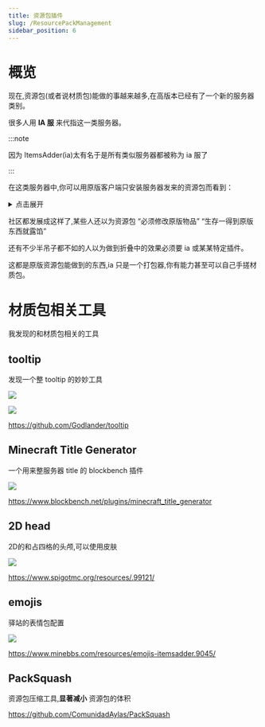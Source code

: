 ```yaml
---
title: 资源包插件
slug: /ResourcePackManagement
sidebar_position: 6
---
```


# 概览

现在,资源包(或者说材质包)能做的事越来越多,在高版本已经有了一个新的服务器类别。

很多人用 **IA 服** 来代指这一类服务器。

:::note

因为 ItemsAdder(ia)太有名于是所有类似服务器都被称为 ia 服了

:::

在这类服务器中,你可以用原版客户端只安装服务器发来的资源包而看到：

<details>
  <summary>点击展开</summary>

**全新的武器装备**

![](_images/1.png)

**独特的装扮**

![](_images/2.png)

**新的 GUI 界面**

![](_images/3.png)

**称号或表情包**

![](_images/4.png)

![](_images/5.png)

**家具或装饰**

![](_images/6.png)

**新的生物或 boss**

![](_images/7.png)

![](_images/8.png)

**以及更多你想不到的内容**

</details>

社区都发展成这样了,某些人还以为资源包 “必须修改原版物品” “生存一得到原版东西就露馅”

还有不少半吊子都不如的人以为做到折叠中的效果必须要 ia 或某某特定插件。

这都是原版资源包能做到的东西,ia 只是一个打包器,你有能力甚至可以自己手搓材质包。

# 材质包相关工具

我发现的和材质包相关的工具

## tooltip

发现一个整 tooltip 的妙妙工具

![](_images/tooltip1.png)

![](_images/tooltip2.png)

https://github.com/Godlander/tooltip

## Minecraft Title Generator

一个用来整服务器 title 的 blockbench 插件

![](_images/title.png)

https://www.blockbench.net/plugins/minecraft_title_generator

## 2D head

2D的和占四格的头颅,可以使用皮肤

![](_images/head.png)

https://www.spigotmc.org/resources/.99121/

## emojis

驿站的表情包配置

![](https://www.minebbs.com/attachments/emojis_bilibili-png.75165/)

https://www.minebbs.com/resources/emojis-itemsadder.9045/

## PackSquash

资源包压缩工具,**显著减小** 资源包的体积

https://github.com/ComunidadAylas/PackSquash
